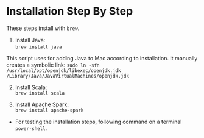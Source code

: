 # Installation Step By Step

These steps install with `brew`. 

1. Install Java:  
  `brew install java`

This script uses for adding Java to Mac according to installation. It manually creates a symbolic link: 
`sudo ln -sfn /usr/local/opt/openjdk/libexec/openjdk.jdk /Library/Java/JavaVirtualMachines/openjdk.jdk`

2. Install Scala:  
  `brew install scala`

3. Install Apache Spark:  
  `brew install apache-spark`
  
- For testing the installation steps, following command on a terminal `power-shell`. 

